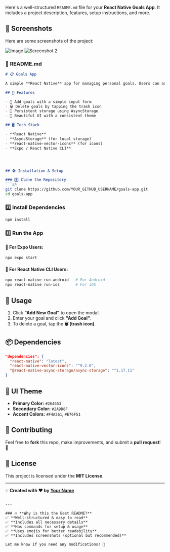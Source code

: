 Here's a well-structured `README.md` file for your **React Native Goals App**. It includes a project description, features, setup instructions, and more.  

## 📸 Screenshots


Here are some screenshots of the project:

![Image](https://github.com/user-attachments/assets/586b94e5-fe67-47c8-836f-a7bb8af08bd8)
![Screenshot 2](https://raw.githubusercontent.com/user-attachments/assets/b7c1dd9f-66e3-4f32-a082-079670d1812c)
### 📌 **README.md**  

```md
# 📋 Goals App

A simple **React Native** app for managing personal goals. Users can add, delete, and persist goals using **AsyncStorage**.

## 🚀 Features

- 📌 Add goals with a simple input form
- 🗑️ Delete goals by tapping the trash icon
- 🔄 Persistent storage using AsyncStorage
- 🎨 Beautiful UI with a consistent theme

## 🖥️ Tech Stack

- **React Native**
- **AsyncStorage** (for local storage)
- **react-native-vector-icons** (for icons)
- **Expo / React Native CLI**




## 🛠️ Installation & Setup

### 1️⃣ Clone the Repository
```sh
git clone https://github.com/YOUR_GITHUB_USERNAME/goals-app.git
cd goals-app
```

### 2️⃣ Install Dependencies
```sh
npm install
```

### 3️⃣ Run the App

#### 🔹 For Expo Users:
```sh
npx expo start
```

#### 🔹 For React Native CLI Users:
```sh
npx react-native run-android   # For Android
npx react-native run-ios       # For iOS
```

## 📝 Usage

1. Click **"Add New Goal"** to open the modal.
2. Enter your goal and click **"Add Goal"**.
3. To delete a goal, tap the **🗑️ (trash icon)**.

## 📦 Dependencies

```json
"dependencies": {
  "react-native": "latest",
  "react-native-vector-icons": "^9.2.0",
  "@react-native-async-storage/async-storage": "^1.17.11"
}
```

## 🎨 UI Theme

- **Primary Color:** `#264653`
- **Secondary Color:** `#2A9D8F`
- **Accent Colors:** `#F4A261`, `#E76F51`

## 🤝 Contributing

Feel free to **fork** this repo, make improvements, and submit a **pull request**! 🚀

## 📜 License

This project is licensed under the **MIT License**.

---

💡 **Created with ❤️ by [Your Name](https://github.com/suyogshejal2004)**  
```

---

### 🔥 **Why is this the Best README?**
✅ **Well-structured & easy to read**  
✅ **Includes all necessary details**  
✅ **Has commands for setup & usage**  
✅ **Uses emojis for better readability**  
✅ **Includes screenshots (optional but recommended)**  

Let me know if you need any modifications! 🚀

